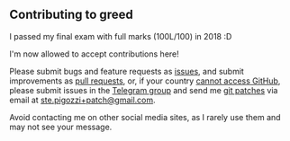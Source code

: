 ## Contributing to greed

I passed my final exam with full marks (100L/100) in 2018 :D

I'm now allowed to accept contributions here!

Please submit bugs and feature requests as [issues](https://github.com/Steffo99/greed/issues), and submit 
improvements as [pull requests](https://github.com/Steffo99/greed/pulls), or, if your country 
[cannot access GitHub](https://help.github.com/en/github/site-policy/github-and-trade-controls), please submit issues 
in the [Telegram group](https://t.me/greed_project) and send me [git patches](https://git-scm.com/docs/git-format-patch)
 via email at [ste.pigozzi+patch@gmail.com](mailto:ste.pigozzi+patch@gmail.com).

Avoid contacting me on other social media sites, as I rarely use them and may not see your message.
